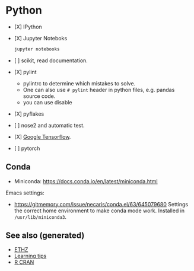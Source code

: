 # Python

  - \[X\] IPython

  - \[X\] Jupyter Noteboks
    
    ``` bash
    jupyter notebooks
    ```

  - \[ \] scikit, read documentation.

  - \[X\] pylint
    
      - pylintrc to determine which mistakes to solve.
      - One can also use `# pylint` header in python files, e.g. pandas
        source code.
      - you can use disable

  - \[X\] pyflakes

  - \[ \] nose2 and automatic test.

  - \[X\] [Google Tensorflow](https://www.tensorflow.org/).

  - \[ \] pytorch

## Conda

  - Miniconda: <https://docs.conda.io/en/latest/miniconda.html>

Emacs settings:

  - <https://gitmemory.com/issue/necaris/conda.el/63/645079680> Settings
    the correct home environment to make conda mode work. Installed in
    `/usr/lib/miniconda3`.

## See also (generated)

  - [ETHZ](./20200430153912-ethz.md)
  - [Learning tips](./20200505111243-learning_tips.md)
  - [R CRAN](./r_cran.md)
